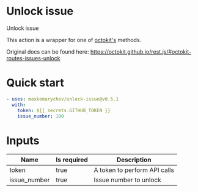 # Unlock issue

Unlock issue

This action is a wrapper for one of [octokit's](https://octokit.github.io/rest.js) methods.

Original docs can be found here: https://octokit.github.io/rest.js/#octokit-routes-issues-unlock

# Quick start

```yaml
- uses: maxkomarychev/unlock-issue@v0.5.1
  with:
    token: ${{ secrets.GITHUB_TOKEN }}
    issue_number: 100
```


# Inputs

| Name | Is required | Description |
|---|---|---|
|token|true|A token to perform API calls
|issue_number|true|Issue number to unlock


